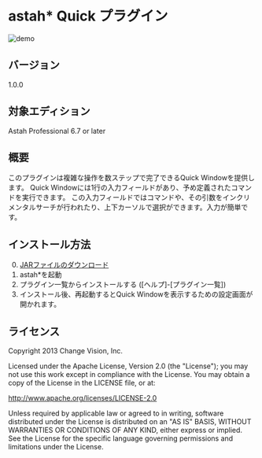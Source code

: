 astah* Quick プラグイン
===============================

![demo](http://raw.github.com/kompiro/astah-quick-plugin/master/docs/images/demo.gif)

バージョン
----------------
1.0.0

対象エディション
----------------
Astah Professional 6.7 or later

概要
----------------
このプラグインは複雑な操作を数ステップで完了できるQuick Windowを提供します。
Quick Windowには1行の入力フィールドがあり、予め定義されたコマンドを実行できます。
この入力フィールドではコマンドや、その引数をインクリメンタルサーチが行われたり、上下カーソルで選択ができます。入力が簡単です。

インストール方法
----------------
0. [JARファイルのダウンロード](http://cdn.change-vision.com/plugins/quick-1.0.0.jar)
1. astah*を起動
2. プラグイン一覧からインストールする ([ヘルプ]-[プラグイン一覧])
3. インストール後、再起動するとQuick Windowを表示するための設定画面が開かれます。

ライセンス
---------------
Copyright 2013 Change Vision, Inc.

Licensed under the Apache License, Version 2.0 (the "License");
you may not use this work except in compliance with the License.
You may obtain a copy of the License in the LICENSE file, or at:

   <http://www.apache.org/licenses/LICENSE-2.0>

Unless required by applicable law or agreed to in writing, software
distributed under the License is distributed on an "AS IS" BASIS,
WITHOUT WARRANTIES OR CONDITIONS OF ANY KIND, either express or implied.
See the License for the specific language governing permissions and
limitations under the License.
